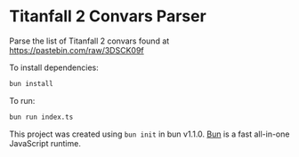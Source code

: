 # Titanfall 2 Convars Parser
Parse the list of Titanfall 2 convars found at https://pastebin.com/raw/3DSCK09f

To install dependencies:

```bash
bun install
```

To run:

```bash
bun run index.ts
```

This project was created using `bun init` in bun v1.1.0. [Bun](https://bun.sh) is a fast all-in-one JavaScript runtime.

